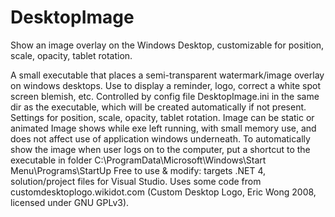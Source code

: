# DesktopImage
Show an image overlay on the Windows Desktop, customizable for position, scale, opacity, tablet rotation.

A small executable that places a semi-transparent watermark/image overlay on windows desktops. 
Use to display a reminder, logo, correct a white spot screen blemish, etc.
Controlled by config file DesktopImage.ini in the same dir as the executable, which will be created automatically if not present. Settings for position, scale, opacity, tablet rotation. Image can be static or animated
Image shows while exe left running, with small memory use, and does not affect use of application windows underneath. 
To automatically show the image when user logs on to the computer, put a shortcut to the executable in folder C:\ProgramData\Microsoft\Windows\Start Menu\Programs\StartUp
Free to use & modify: targets .NET 4, solution/project files for Visual Studio. 
Uses some code from customdesktoplogo.wikidot.com  (Custom Desktop Logo, Eric Wong 2008, licensed under GNU GPLv3). 
